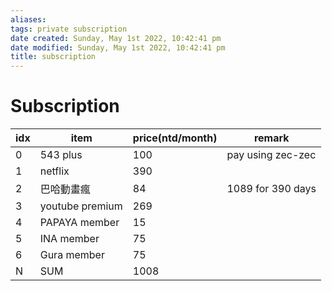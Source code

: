 ```yaml
---
aliases: 
tags: private subscription
date created: Sunday, May 1st 2022, 10:42:41 pm
date modified: Sunday, May 1st 2022, 10:42:41 pm
title: subscription
---
```


# Subscription

| idx | item            | price(ntd/month) | remark            |
| --- | --------------- | ---------------- | ----------------- |
| 0   | 543 plus        | 100              | pay using zec-zec | 
| 1   | netflix         | 390              |                   |
| 2   | 巴哈動畫瘋      | 84               | 1089 for 390 days |
| 3   | youtube premium | 269              |                   |
| 4   | PAPAYA member   | 15               |                   |
| 5   | INA member      | 75               |                   |
| 6   | Gura member     | 75               |                   |
| N   | SUM             | 1008             |                   |
